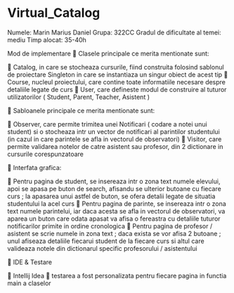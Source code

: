 # Virtual_Catalog

Numele: Marin Marius Daniel
Grupa: 322CC
Gradul de dificultate al temei: mediu
Timp alocat: 35-40h

Mod de implementare
	Clasele principale ce merita mentionate sunt: 

	Catalog, in care se stocheaza cursurile, fiind construita folosind sablonul de proiectare Singleton in care se instantiaza un singur obiect de acest tip
	Course, nucleul proiectului, care contine toate informatiile necesare despre detaliile legate de curs
	User, care defineste modul de construire al tuturor utilizatorilor ( Student, Parent, Teacher, Asistent )

	Sabloanele principale ce merita mentionate sunt:

	Observer, care permite trimitea unei Notificari ( codare a notei unui student) si o stocheaza intr un vector de notificari al parintilor studentului (in cazul in care parintele se afla in vectorul de observatori)
	Visitor, care permite validarea notelor de catre asistent sau profesor, din 2 dictionare in cursurile corespunzatoare


	Interfata grafica:

	Pentru pagina de student, se insereaza intr o zona text numele elevului, apoi se apasa pe buton de search, afisandu se ulterior butoane cu fiecare curs ; la apasarea unui astfel de buton, se ofera detalii legate de situatia studentului la acel curs
	Pentru pagina de parinte, se insereaza intr o zona text numele parintelui, iar daca acesta se afla in vectorul de observatori, va aparea un buton care odata apasat va afisa o fereastra cu detaliile tuturor notificarilor primite in ordine cronologica
	Pentru pagina de profesor / asistent se scrie numele in zona text ; daca exista se vor afisa 2 butoane ; unul afiseaza detaliile fiecarui student de la fiecare curs si altul care valideaza notele din dictionarul specific profesorului / asistentului

	IDE & Testare

	Intellij Idea 
	 testarea a fost personalizata pentru fiecare pagina in functia main a claselor
